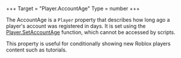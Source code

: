+++
Target = "Player.AccountAge"
Type = number
+++

The AccountAge is a `Player` property that describes how long ago a player's account was registered in days. It is set using the [Player.SetAccountAge](https://developer.roblox.com/api-reference/function/Player/SetAccountAge) function, which cannot be accessed by scripts.This property is useful for conditionally showing new Roblox players content such as tutorials.